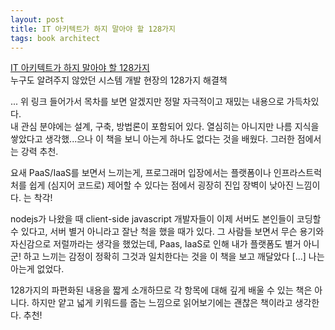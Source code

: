 ```yaml
---
layout: post
title: IT 아키텍트가 하지 말아야 할 128가지
tags: book architect
---
```


[IT 아키텍트가 하지 말아야 할 128가지](http://www.roadbook.co.kr/73)  
누구도 알려주지 않았던 시스템 개발 현장의 128가지 해결책

... 위 링크 들어가서 목차를 보면 알겠지만 정말 자극적이고 재밌는 내용으로 가득차있다.  
내 관심 분야에는 설계, 구축, 방법론이 포함되어 있다. 열심히는 아니지만 나름 지식을 쌓았다고 생각했...으나 이 책을 보니 아는게 하나도 없다는 것을 배웠다. 그러한 점에서는 강력 추천.

요새 PaaS/IaaS를 보면서 느끼는게, 프로그래머 입장에서는 플랫폼이나 인프라스트럭처를 쉽게 (심지어 코드로) 제어할 수 있다는 점에서 굉장히 진입 장벽이 낮아진 느낌이다. 는 착각!

nodejs가 나왔을 때 client-side javascript 개발자들이 이제 서버도 본인들이 코딩할 수 있다고, 서버 별거 아니라고 잘난 척을 했을 때가 있다. 그 사람들 보면서 무슨 용기와 자신감으로 저럴까라는 생각을 했었는데, Paas, IaaS로 인해 내가 플랫폼도 별거 아니군! 하고 느끼는 감정이 정확히 그것과 일치한다는 것을 이 책을 보고 깨달았다 [...] 나는 아는게 없었다.

128가지의 파편화된 내용을 짧게 소개하므로 각 항목에 대해 깊게 배울 수 있는 책은 아니다. 하지만 얕고 넓게 키워드를 줍는 느낌으로 읽어보기에는 괜찮은 책이라고 생각한다. 추천!
